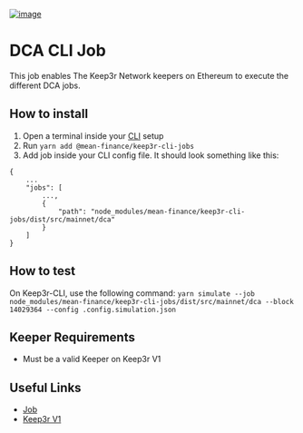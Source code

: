 [![image](https://img.shields.io/npm/v/@mean-finance/keep3r-cli-jobs.svg?style=flat-square)](https://www.npmjs.org/package/@mean-finance/keep3r-cli-jobs)

# DCA CLI Job

This job enables The Keep3r Network keepers on Ethereum to execute the different DCA jobs.

## How to install

1. Open a terminal inside your [CLI](https://github.com/keep3r-network/cli) setup
2. Run `yarn add @mean-finance/keep3r-cli-jobs`
3. Add job inside your CLI config file. It should look something like this:
```
{
    ...
    "jobs": [
        ...,
        {
            "path": "node_modules/mean-finance/keep3r-cli-jobs/dist/src/mainnet/dca"
        }
    ]
}
```

## How to test
On Keep3r-CLI, use the following command:
`yarn simulate --job node_modules/mean-finance/keep3r-cli-jobs/dist/src/mainnet/dca --block 14029364 --config .config.simulation.json`

## Keeper Requirements

* Must be a valid Keeper on Keep3r V1

## Useful Links

* [Job](https://etherscan.io/address/0xEcbA21E26466727d705d48cb0a8DE42B11767Bf7)
* [Keep3r V1](https://etherscan.io/address/0x1ceb5cb57c4d4e2b2433641b95dd330a33185a44)
